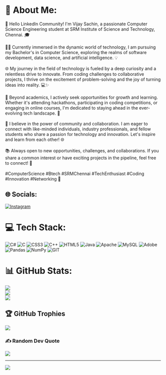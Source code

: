 # 💫 About Me:
🚀 Hello LinkedIn Community! I'm Vijay Sachin, a passionate Computer Science Engineering student at SRM Institute of Science and Technology, Chennai. 🎓<br><br>👨‍💻 Currently immersed in the dynamic world of technology, I am pursuing my Bachelor's in Computer Science, exploring the realms of software development, data science, and artificial intelligence. 💡<br><br>🌐 My journey in the field of technology is fueled by a deep curiosity and a relentless drive to innovate. From coding challenges to collaborative projects, I thrive on the excitement of problem-solving and the joy of turning ideas into reality. 💻✨<br><br>🌱 Beyond academics, I actively seek opportunities for growth and learning. Whether it's attending hackathons, participating in coding competitions, or engaging in online courses, I'm dedicated to staying ahead in the ever-evolving tech landscape. 🚀<br><br>🤝 I believe in the power of community and collaboration. I am eager to connect with like-minded individuals, industry professionals, and fellow students who share a passion for technology and innovation. Let's inspire and learn from each other! 🌐<br><br>📚 Always open to new opportunities, challenges, and collaborations. If you share a common interest or have exciting projects in the pipeline, feel free to connect! 🌟<br><br>#ComputerScience #Btech #SRMChennai #TechEnthusiast #Coding #Innovation #Networking 🚀


## 🌐 Socials:
[![Instagram](https://img.shields.io/badge/Instagram-%23E4405F.svg?logo=Instagram&logoColor=white)](https://instagram.com/vijay_sachin_) 

# 💻 Tech Stack:
![C#](https://img.shields.io/badge/c%23-%23239120.svg?style=for-the-badge&logo=c-sharp&logoColor=white) ![C](https://img.shields.io/badge/c-%2300599C.svg?style=for-the-badge&logo=c&logoColor=white) ![CSS3](https://img.shields.io/badge/css3-%231572B6.svg?style=for-the-badge&logo=css3&logoColor=white) ![C++](https://img.shields.io/badge/c++-%2300599C.svg?style=for-the-badge&logo=c%2B%2B&logoColor=white) ![HTML5](https://img.shields.io/badge/html5-%23E34F26.svg?style=for-the-badge&logo=html5&logoColor=white) ![Java](https://img.shields.io/badge/java-%23ED8B00.svg?style=for-the-badge&logo=openjdk&logoColor=white) ![Apache](https://img.shields.io/badge/apache-%23D42029.svg?style=for-the-badge&logo=apache&logoColor=white) ![MySQL](https://img.shields.io/badge/mysql-%2300000f.svg?style=for-the-badge&logo=mysql&logoColor=white) ![Adobe](https://img.shields.io/badge/adobe-%23FF0000.svg?style=for-the-badge&logo=adobe&logoColor=white) ![Pandas](https://img.shields.io/badge/pandas-%23150458.svg?style=for-the-badge&logo=pandas&logoColor=white) ![NumPy](https://img.shields.io/badge/numpy-%23013243.svg?style=for-the-badge&logo=numpy&logoColor=white) ![GIT](https://img.shields.io/badge/Git-fc6d26?style=for-the-badge&logo=git&logoColor=white)
# 📊 GitHub Stats:
![](https://github-readme-stats.vercel.app/api?username=Vijaysachinsrm&theme=dark&hide_border=false&include_all_commits=false&count_private=false)<br/>
![](https://github-readme-streak-stats.herokuapp.com/?user=Vijaysachinsrm&theme=dark&hide_border=false)<br/>
![](https://github-readme-stats.vercel.app/api/top-langs/?username=Vijaysachinsrm&theme=dark&hide_border=false&include_all_commits=false&count_private=false&layout=compact)

## 🏆 GitHub Trophies
![](https://github-profile-trophy.vercel.app/?username=Vijaysachinsrm&theme=radical&no-frame=false&no-bg=true&margin-w=4)

### ✍️ Random Dev Quote
![](https://quotes-github-readme.vercel.app/api?type=horizontal&theme=radical)

---
[![](https://visitcount.itsvg.in/api?id=Vijaysachinsrm&icon=0&color=0)](https://visitcount.itsvg.in)

<!-- Proudly created with GPRM ( https://gprm.itsvg.in ) -->
